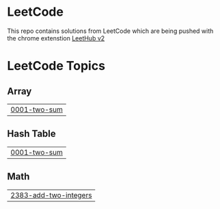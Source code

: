 # LeetCode
This repo contains solutions from LeetCode which are being pushed with the chrome extenstion [LeetHub v2](https://chromewebstore.google.com/detail/leethub-v2/mhanfgfagplhgemhjfeolkkdidbakocm)

<!---LeetCode Topics Start-->
# LeetCode Topics
## Array
|  |
| ------- |
| [0001-two-sum](https://github.com/dyarawilliams/LeetCode/tree/master/0001-two-sum) |
## Hash Table
|  |
| ------- |
| [0001-two-sum](https://github.com/dyarawilliams/LeetCode/tree/master/0001-two-sum) |
## Math
|  |
| ------- |
| [2383-add-two-integers](https://github.com/dyarawilliams/LeetCode/tree/master/2383-add-two-integers) |
<!---LeetCode Topics End-->